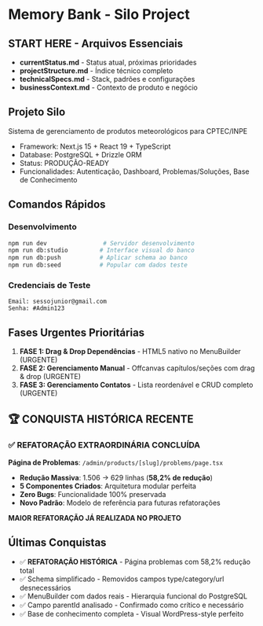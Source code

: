# Memory Bank - Silo Project

## START HERE - Arquivos Essenciais

- **currentStatus.md** - Status atual, próximas prioridades
- **projectStructure.md** - Índice técnico completo
- **technicalSpecs.md** - Stack, padrões e configurações
- **businessContext.md** - Contexto de produto e negócio

## Projeto Silo

Sistema de gerenciamento de produtos meteorológicos para CPTEC/INPE

- Framework: Next.js 15 + React 19 + TypeScript
- Database: PostgreSQL + Drizzle ORM
- Status: PRODUÇÃO-READY
- Funcionalidades: Autenticação, Dashboard, Problemas/Soluções, Base de Conhecimento

## Comandos Rápidos

### Desenvolvimento

```bash
npm run dev                # Servidor desenvolvimento
npm run db:studio         # Interface visual do banco
npm run db:push           # Aplicar schema ao banco
npm run db:seed           # Popular com dados teste
```

### Credenciais de Teste

```
Email: sessojunior@gmail.com
Senha: #Admin123
```

## Fases Urgentes Prioritárias

1. **FASE 1: Drag & Drop Dependências** - HTML5 nativo no MenuBuilder (URGENTE)
2. **FASE 2: Gerenciamento Manual** - Offcanvas capítulos/seções com drag & drop (URGENTE)
3. **FASE 3: Gerenciamento Contatos** - Lista reordenável e CRUD completo (URGENTE)

## 🏆 CONQUISTA HISTÓRICA RECENTE

### ✅ REFATORAÇÃO EXTRAORDINÁRIA CONCLUÍDA

**Página de Problemas**: `/admin/products/[slug]/problems/page.tsx`

- **Redução Massiva**: 1.506 → 629 linhas (**58,2% de redução**)
- **5 Componentes Criados**: Arquitetura modular perfeita
- **Zero Bugs**: Funcionalidade 100% preservada
- **Novo Padrão**: Modelo de referência para futuras refatorações

**MAIOR REFATORAÇÃO JÁ REALIZADA NO PROJETO**

## Últimas Conquistas

- ✅ **REFATORAÇÃO HISTÓRICA** - Página problemas com 58,2% redução total
- ✅ Schema simplificado - Removidos campos type/category/url desnecessários
- ✅ MenuBuilder com dados reais - Hierarquia funcional do PostgreSQL
- ✅ Campo parentId analisado - Confirmado como crítico e necessário
- ✅ Base de conhecimento completa - Visual WordPress-style perfeito
